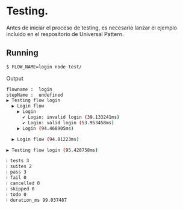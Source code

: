 # Testing.

Antes de iniciar el proceso de testing, es necesario lanzar el ejemplo incluido en el respositorio de Universal Pattern.

## Running

```bash
$ FLOW_NAME=login node test/
```

Output
```bash
flowname :  login
stepName :  undefined
▶ Testing flow login
  ▶ Login flow
    ▶ Login
      ✔ Login: invalid login (39.133241ms)
      ✔ Login: valid login (53.953458ms)
    ▶ Login (94.468905ms)

  ▶ Login flow (94.81223ms)

▶ Testing flow login (95.428758ms)

ℹ tests 3
ℹ suites 2
ℹ pass 3
ℹ fail 0
ℹ cancelled 0
ℹ skipped 0
ℹ todo 0
ℹ duration_ms 99.037487

```